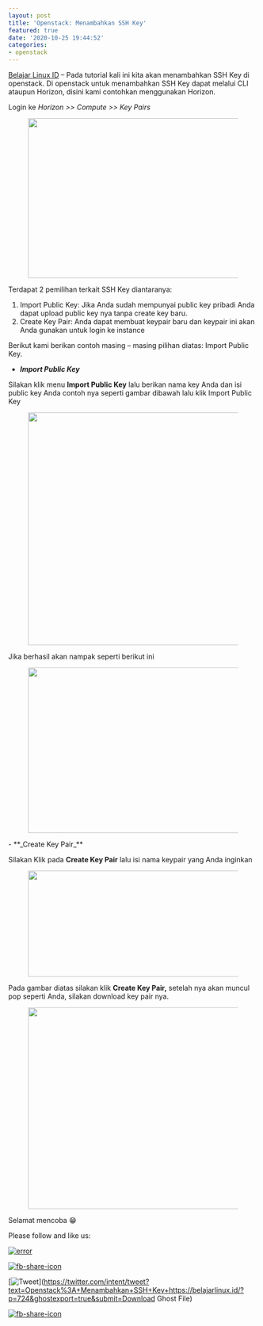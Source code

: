 ```yaml
---
layout: post
title: 'Openstack: Menambahkan SSH Key'
featured: true
date: '2020-10-25 19:44:52'
categories:
- openstack
---
```


[Belajar Linux ID](/) – Pada tutorial kali ini kita akan menambahkan SSH Key di openstack. Di openstack untuk menambahkan SSH Key dapat melalui CLI ataupun Horizon, disini kami contohkan menggunakan Horizon.

Login ke _Horizon \>\> Compute \>\> Key Pairs_

<figure class="wp-block-image size-large"><img loading="lazy" width="1024" height="323" src="/content/images/wordpress/2020/10/1-5-1024x323.png" alt="" class="wp-image-725" srcset="/content/images/wordpress/2020/10/1-5-1024x323.png 1024w, /content/images/wordpress/2020/10/1-5-300x95.png 300w, /content/images/wordpress/2020/10/1-5-768x242.png 768w, /content/images/wordpress/2020/10/1-5.png 1364w" sizes="(max-width: 1024px) 100vw, 1024px"></figure>

Terdapat 2 pemilihan terkait SSH Key diantaranya:

1. Import Public Key: Jika Anda sudah mempunyai public key pribadi Anda dapat upload public key nya tanpa create key baru. 
2. Create Key Pair: Anda dapat membuat keypair baru dan keypair ini akan Anda gunakan untuk login ke instance

Berikut kami berikan contoh masing – masing pilihan diatas: Import Public Key.

- **_Import Public Key_**

Silakan klik menu **Import Public Key** lalu berikan nama key Anda dan isi public key Anda contoh nya seperti gambar dibawah lalu klik Import Public Key

<figure class="wp-block-image size-large"><img loading="lazy" width="957" height="470" src="/content/images/wordpress/2020/10/2-6.png" alt="" class="wp-image-726" srcset="/content/images/wordpress/2020/10/2-6.png 957w, /content/images/wordpress/2020/10/2-6-300x147.png 300w, /content/images/wordpress/2020/10/2-6-768x377.png 768w" sizes="(max-width: 957px) 100vw, 957px"></figure>

Jika berhasil akan nampak seperti berikut ini

<figure class="wp-block-image size-large"><img loading="lazy" width="1024" height="334" src="/content/images/wordpress/2020/10/3-4-1024x334.png" alt="" class="wp-image-727" srcset="/content/images/wordpress/2020/10/3-4-1024x334.png 1024w, /content/images/wordpress/2020/10/3-4-300x98.png 300w, /content/images/wordpress/2020/10/3-4-768x251.png 768w, /content/images/wordpress/2020/10/3-4.png 1366w" sizes="(max-width: 1024px) 100vw, 1024px"></figure>
- **_Create Key Pair_**

Silakan Klik pada **Create Key Pair** lalu isi nama keypair yang Anda inginkan

<figure class="wp-block-image size-large"><img loading="lazy" width="959" height="214" src="/content/images/wordpress/2020/10/4-3.png" alt="" class="wp-image-728" srcset="/content/images/wordpress/2020/10/4-3.png 959w, /content/images/wordpress/2020/10/4-3-300x67.png 300w, /content/images/wordpress/2020/10/4-3-768x171.png 768w" sizes="(max-width: 959px) 100vw, 959px"></figure>

Pada gambar diatas silakan klik **Create Key Pair,** setelah nya akan muncul pop seperti Anda, silakan download key pair nya.

<figure class="wp-block-image size-large"><img loading="lazy" width="1024" height="407" src="/content/images/wordpress/2020/10/5-4-1024x407.png" alt="" class="wp-image-729" srcset="/content/images/wordpress/2020/10/5-4-1024x407.png 1024w, /content/images/wordpress/2020/10/5-4-300x119.png 300w, /content/images/wordpress/2020/10/5-4-768x305.png 768w, /content/images/wordpress/2020/10/5-4.png 1365w" sizes="(max-width: 1024px) 100vw, 1024px"></figure>

Selamat mencoba 😁

Please follow and like us:

[![error](/wp-content/plugins/ultimate-social-media-icons/images/follow_subscribe.png)](https://api.follow.it/widgets/icon/VHc3d1lpVGdwRnE5QnV0eERCNUx5RCtvTTVoUkNYS3NNRmd5eVhlQW9tNXRHS3VTbGh6Y0NybkRJRS8zSGpjRDVZb1ZGMlNTSEpJYUpuZzZqNzdnd3VSN3dwM2VlQTF6ejJEaGV5UGRUbnlEcHFNd3luYTV4ZTZtUGowVWI2Q2x8M2kzdnBEeUIrUk5xOFI5TXZ3cHF3bFNQRkRJSGhUNGdrRFd0TlNtdE1OWT0=/OA==/)

[![fb-share-icon](/wp-content/plugins/ultimate-social-media-icons/images/visit_icons/fbshare_bck.png "Facebook Share")](https://www.facebook.com/sharer/sharer.php?u=https%3A%2F%2Fbelajarlinux.id%2F%3Fp%3D724%26ghostexport%3Dtrue%26submit%3DDownload+Ghost+File)

[![Tweet](/wp-content/plugins/ultimate-social-media-icons/images/visit_icons/en_US_Tweet.svg "Tweet")](https://twitter.com/intent/tweet?text=Openstack%3A+Menambahkan+SSH+Key+https://belajarlinux.id/?p=724&ghostexport=true&submit=Download Ghost File)

[![fb-share-icon](/wp-content/plugins/ultimate-social-media-icons/images/share_icons/Pinterest_Save/en_US_save.svg "Pin Share")](#)

<!--kg-card-end: html-->